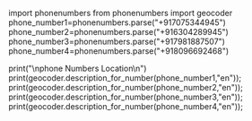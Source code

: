 import phonenumbers
from phonenumbers import geocoder
phone_number1=phonenumbers.parse("+917075344945")
phone_number2=phonenumbers.parse("+916304289945")
phone_number3=phonenumbers.parse("+917981887507")
phone_number4=phonenumbers.parse("+918096692468")

print("\nphone Numbers Location\n")
print(geocoder.description_for_number(phone_number1,"en"));
print(geocoder.description_for_number(phone_number2,"en"));
print(geocoder.description_for_number(phone_number3,"en"));
print(geocoder.description_for_number(phone_number4,"en"));


